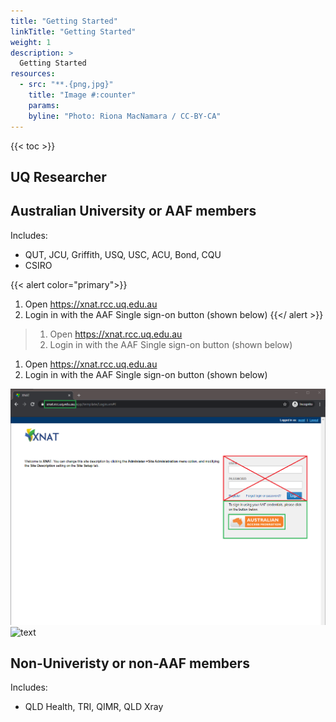 ```yaml
---
title: "Getting Started"
linkTitle: "Getting Started"
weight: 1
description: >
  Getting Started
resources:
  - src: "**.{png,jpg}"
    title: "Image #:counter"
    params:
    byline: "Photo: Riona MacNamara / CC-BY-CA"
---
```


{{< toc >}}

## UQ Researcher

## Australian University or AAF members
Includes:
- QUT, JCU, Griffith, USQ, USC, ACU, Bond, CQU
- CSIRO

{{< alert color="primary">}}
1. Open https://xnat.rcc.uq.edu.au
2. Login in with the AAF Single sign-on button (shown below)
{{</ alert >}}

> 1. Open https://xnat.rcc.uq.edu.au
> 2. Login in with the AAF Single sign-on button (shown below)

1. Open https://xnat.rcc.uq.edu.au
2. Login in with the AAF Single sign-on button (shown below)

![text](/docs/user-guides/login-to-xnat/xnat-aaf-login-page.png)
![text](/docs/user-guides/login-to-xnat/aaf-central-login.png)

## Non-Univeristy or non-AAF members
Includes:
- QLD Health, TRI, QIMR, QLD Xray
